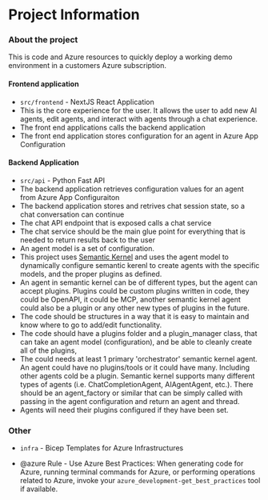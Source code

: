 # Project Information

### About the project
This is code and Azure resources to quickly deploy a working demo environment in a customers Azure subscription.

#### Frontend application
- `src/frontend` - NextJS React Application
- This is the core experience for the user. It allows the user to add new AI agents, edit agents, and interact with agents through a chat experience.
- The front end applications calls the backend application
- The front end application stores configuration for an agent in Azure App Configuration


#### Backend Application
- `src/api` - Python Fast API
- The backend application retrieves configuration values for an agent from Azure App Configuraiton
- The backend application stores and retrives chat session state, so a chat conversation can continue
- The chat API endpoint that is exposed calls a chat service
- The chat service should be the main glue point for everything that is needed to return results back to the user
- An agent model is a set of configuration.
- This project uses [Semantic Kernel](https://github.com/microsoft/semantic-kernel) and uses the agent model to dynamically configure semantic kerenl to create agents with the specific models, and the proper plugins as defined.
- An agent in semantic kernel can be of different types, but the agent can accept plugins. Plugins could be custom plugins written in code, they could be OpenAPI, it could be MCP, another semantic kernel agent could also be a plugin or any other new types of plugins in the future.
- The code should be structures in a way that it is easy to maintain and know where to go to add/edit functionality.
- The code should have a plugins folder and a plugin_manager class, that can take an agent model (configuration), and be able to cleanly create all of the plugins,
- The could needs at least 1 primary 'orchestrator' semantic kernel agent. An agent could have no plugins/tools or it could have many. Including other agents cold be a plugin. Semantic kernel supports many different types of agents (i.e. ChatCompletionAgent, AIAgentAgent, etc.). There should be an agent_factory or similar that can be simply called with passing in the agent configuration and return an agent and thread.
- Agents will need their plugins configured if they have been set.

### Other
- `infra` - Bicep Templates for Azure Infrastructures

- @azure Rule - Use Azure Best Practices: When generating code for Azure, running terminal commands for Azure, or performing operations related to Azure, invoke your `azure_development-get_best_practices` tool if available.

